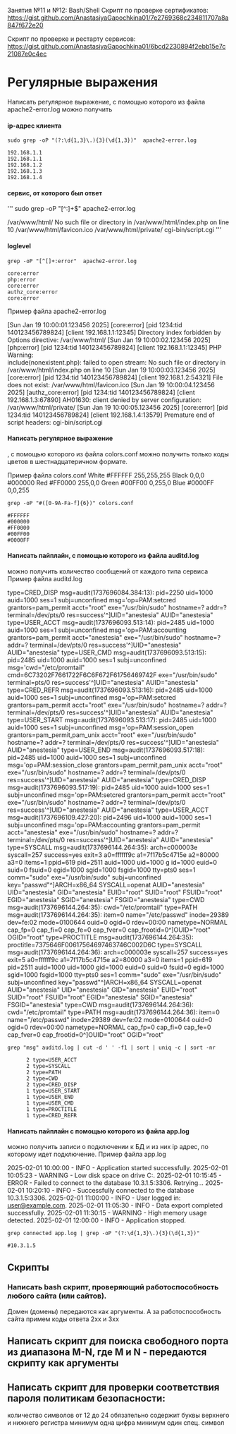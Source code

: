 Занятия №11 и №12: Bash/Shell
Скрипт по проверке сертификатов:
 https://gist.github.com/AnastasiyaGapochkina01/7e2769368c234811707a8a847f672e20

Скрипт по проверке и рестарту сервисов: https://gist.github.com/AnastasiyaGapochkina01/6bcd2230894f2ebb15e7c21087e0c4ec

# Регулярные выражения
Написать регулярное выражение, с помощью которого из файла apache2-error.log можно получить


#### ip-адрес клиента
```
sudo grep -oP "(?:\d{1,3}\.){3}(\d{1,3})"  apache2-error.log

192.168.1.1
192.168.1.1
192.168.1.2
192.168.1.3
192.168.1.4
```

#### сервис, от которого был ответ
'''
sudo grep -oP "[^:]+$"  apache2-error.log

  /var/www/html/
 No such file or directory in /var/www/html/index.php on line 10
 /var/www/html/favicon.ico
 /var/www/html/private/
 cgi-bin/script.cgi
'''

#### loglevel
```
grep -oP "[^[]+:error"  apache2-error.log

core:error
php:error
core:error
authz_core:error
core:error
```

Пример файла apache2-error.log

[Sun Jan 19 10:00:01.123456 2025] [core:error] [pid 1234:tid 140123456789824] [client 192.168.1.1:12345] Directory index forbidden by Options directive: /var/www/html/
[Sun Jan 19 10:00:02.123456 2025] [php:error] [pid 1234:tid 140123456789824] [client 192.168.1.1:12345] PHP Warning:  
include(nonexistent.php): failed to open stream: No such file or directory in /var/www/html/index.php on line 10
[Sun Jan 19 10:00:03.123456 2025] [core:error] [pid 1234:tid 140123456789824] [client 192.168.1.2:54321] File does not exist: /var/www/html/favicon.ico
[Sun Jan 19 10:00:04.123456 2025] [authz_core:error] [pid 1234:tid 140123456789824] [client 192.168.1.3:67890] AH01630: client denied by server configuration: /var/www/html/private/
[Sun Jan 19 10:00:05.123456 2025] [core:error] [pid 1234:tid 140123456789824] [client 192.168.1.4:13579] Premature end of script headers: cgi-bin/script.cgi




#### Написать регулярное выражение
, с помощью которого из файла colors.conf можно получить только коды цветов в шестнадцатеричном формате. 

Пример файла colors.conf
White	#FFFFFF	255,255,255
Black	0,0,0 #000000
Red	#FF0000	255,0,0
Green	#00FF00	0,255,0
Blue	#0000FF	0,0,255

```
grep -oP "#([0-9A-Fa-f]{6})" colors.conf

#FFFFFF
#000000
#FF0000
#00FF00
#0000FF

```


#### Написать пайплайн, с помощью которого из файла auditd.log 
можно получить количество сообщений от каждого типа сервиса Пример файла auditd.log

type=CRED_DISP msg=audit(1737696084.384:13): pid=2250 uid=1000 auid=1000 ses=1 subj=unconfined msg='op=PAM:setcred grantors=pam_permit acct="root" exe="/usr/bin/sudo" hostname=? addr=? terminal=/dev/pts/0 res=success'^]UID="anestesia" AUID="anestesia"
type=USER_ACCT msg=audit(1737696093.513:14): pid=2485 uid=1000 auid=1000 ses=1 subj=unconfined msg='op=PAM:accounting grantors=pam_permit acct="anestesia" exe="/usr/bin/sudo" hostname=? addr=? terminal=/dev/pts/0 res=success'^]UID="anestesia" AUID="anestesia"
type=USER_CMD msg=audit(1737696093.513:15): pid=2485 uid=1000 auid=1000 ses=1 subj=unconfined msg='cwd="/etc/promtail" cmd=6C73202F7661722F6C6F672F61756469742F exe="/usr/bin/sudo" terminal=pts/0 res=success'^]UID="anestesia" AUID="anestesia"
type=CRED_REFR msg=audit(1737696093.513:16): pid=2485 uid=1000 auid=1000 ses=1 subj=unconfined msg='op=PAM:setcred grantors=pam_permit acct="root" exe="/usr/bin/sudo" hostname=? addr=? terminal=/dev/pts/0 res=success'^]UID="anestesia" AUID="anestesia"
type=USER_START msg=audit(1737696093.513:17): pid=2485 uid=1000 auid=1000 ses=1 subj=unconfined msg='op=PAM:session_open grantors=pam_permit,pam_unix acct="root" exe="/usr/bin/sudo" hostname=? addr=? terminal=/dev/pts/0 res=success'^]UID="anestesia" AUID="anestesia"
type=USER_END msg=audit(1737696093.517:18): pid=2485 uid=1000 auid=1000 ses=1 subj=unconfined msg='op=PAM:session_close grantors=pam_permit,pam_unix acct="root" exe="/usr/bin/sudo" hostname=? addr=? terminal=/dev/pts/0 res=success'^]UID="anestesia" AUID="anestesia"
type=CRED_DISP msg=audit(1737696093.517:19): pid=2485 uid=1000 auid=1000 ses=1 subj=unconfined msg='op=PAM:setcred grantors=pam_permit acct="root" exe="/usr/bin/sudo" hostname=? addr=? terminal=/dev/pts/0 res=success'^]UID="anestesia" AUID="anestesia"
type=USER_ACCT msg=audit(1737696109.427:20): pid=2496 uid=1000 auid=1000 ses=1 subj=unconfined msg='op=PAM:accounting grantors=pam_permit acct="anestesia" exe="/usr/bin/sudo" hostname=? addr=? terminal=/dev/pts/0 res=success'^]UID="anestesia" AUID="anestesia"
type=SYSCALL msg=audit(1737696144.264:35): arch=c000003e syscall=257 success=yes exit=3 a0=ffffff9c a1=7f17b5c4715e a2=80000 a3=0 items=1 ppid=619 pid=2511 auid=1000 uid=1000 g
id=1000 euid=0 suid=0 fsuid=0 egid=1000 sgid=1000 fsgid=1000 tty=pts0 ses=1 comm="sudo" exe="/usr/bin/sudo" subj=unconfined key="passwd"^]ARCH=x86_64 SYSCALL=openat AUID="anestesia" UID="anestesia" GID="anestesia" EUID="root" SUID="root" FSUID="root" EGID="anestesia" SGID="anestesia" FSGID="anestesia"
type=CWD msg=audit(1737696144.264:35): cwd="/etc/promtail"
type=PATH msg=audit(1737696144.264:35): item=0 name="/etc/passwd" inode=29389 dev=fe:02 mode=0100644 ouid=0 ogid=0 rdev=00:00 nametype=NORMAL cap_fp=0 cap_fi=0 cap_fe=0 cap_fver=0 cap_frootid=0^]OUID="root" OGID="root"
type=PROCTITLE msg=audit(1737696144.264:35): proctitle=7375646F00617564697463746C002D6C
type=SYSCALL msg=audit(1737696144.264:36): arch=c000003e syscall=257 success=yes exit=5 a0=ffffff9c a1=7f17b5c4715e a2=80000 a3=0 items=1 ppid=619 pid=2511 auid=1000 uid=1000 gid=1000 euid=0 suid=0 fsuid=0 egid=1000 sgid=1000 fsgid=1000 tty=pts0 ses=1 comm="sudo" exe="/usr/bin/sudo" subj=unconfined key="passwd"^]ARCH=x86_64 SYSCALL=openat AUID="anestesia" UID="anestesia" GID="anestesia" EUID="root" SUID="root" FSUID="root" EGID="anestesia" SGID="anestesia" FSGID="anestesia"
type=CWD msg=audit(1737696144.264:36): cwd="/etc/promtail"
type=PATH msg=audit(1737696144.264:36): item=0 name="/etc/passwd" inode=29389 dev=fe:02 mode=0100644 ouid=0 ogid=0 rdev=00:00 nametype=NORMAL cap_fp=0 cap_fi=0 cap_fe=0 cap_fver=0 cap_frootid=0^]OUID="root" OGID="root"

```
grep "msg" auditd.log | cut -d ' ' -f1 | sort | uniq -c | sort -nr

      2 type=USER_ACCT
      2 type=SYSCALL
      2 type=PATH
      2 type=CWD
      2 type=CRED_DISP
      1 type=USER_START
      1 type=USER_END
      1 type=USER_CMD
      1 type=PROCTITLE
      1 type=CRED_REFR

```



#### Написать пайплайн с помощью которого из файла app.log 
можно получить записи о подключении к БД и из них ip адрес, 
по которому идет подключение. Пример файла app.log

2025-02-01 10:00:00 - INFO - Application started successfully.
2025-02-01 10:05:23 - WARNING - Low disk space on drive C:.
2025-02-01 10:15:45 - ERROR - Failed to connect to the database 10.3.1.5:3306. Retrying...
2025-02-01 10:20:10 - INFO - Successfully connected to the database 10.3.1.5:3306.
2025-02-01 11:00:00 - INFO - User logged in: user@example.com.
2025-02-01 11:05:30 - INFO - Data export completed successfully.
2025-02-01 11:30:15 - WARNING - High memory usage detected.
2025-02-01 12:00:00 - INFO - Application stopped.

```
grep connected app.log | grep -oP "(?:\d{1,3}\.){3}(\d{1,3})"

#10.3.1.5
```


## Скрипты
### Написать bash скрипт, проверяющий работоспособность любого сайта (или сайтов). 
Домен (домены) передаются как аргументы. А за работоспособность сайта примем коды ответа 2xx и 3xx


## Написать скрипт для поиска свободного порта из диапазона M-N, где M и N - передаются скрипту как аргументы

## Написать скрипт для проверки соответствия пароля политикам безопасности:
количество символов от 12 до 24
обязательно содержит буквы верхнего и нижнего регистра
минимум одна цифра
минимум один спец. символ
